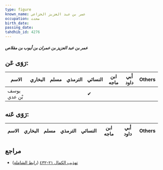 ```yaml
---
type: figure
known_name: عمر بن عبد العزيز الخزاعي
occupation: محدث
birth_date:
passing_date:
tahdhib_id: 4276
---
```

##### عمر بن عبد العزيز بن عمران بن أيوب بن مقلاص

## رَوَى عَن:
| الاسم        | البخاري | مسلم | الترمذي | النسائي | ابن ماجه | أبي داود | Others |
| ------------ | ------- | ---- | ------- | ------- | -------- | -------- | ------ |
| يوسف بْن عدي |         |      |         | ✔       |          |          |        |
## رَوَى عَنه:
| الاسم | البخاري | مسلم | الترمذي | النسائي | ابن ماجه | أبي داود | Others |
| ----- | ------- | ---- | ------- | ------- | -------- | -------- | ------ |
## مراجع
- [تهذيب الكمال ٢١-٤٣٢](obsidian://open?vault=Tahdhib-al-Kamal&file=Figures/٤٢٧٦-عمر%20بن%20عبد%20العزيز%20بن%20عمران%20بن%20أيوب%20بن%20مقلاص) ([رابط الشاملة](https://shamela.ws/book/3722/11079))